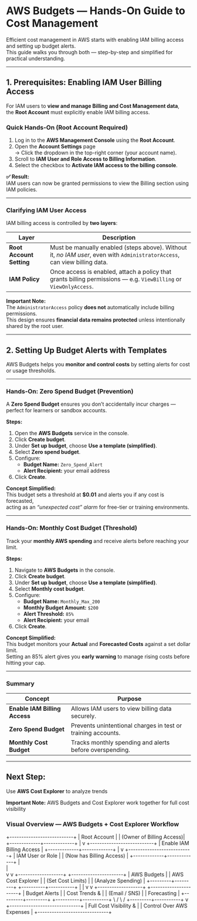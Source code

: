 # AWS Budgets — Hands-On Guide to Cost Management

Efficient cost management in AWS starts with enabling IAM billing access and setting up budget alerts.  
This guide walks you through both — step-by-step and simplified for practical understanding.

---

## 1. Prerequisites: Enabling IAM User Billing Access

For IAM users to **view and manage Billing and Cost Management data**,  
the **Root Account** must explicitly enable IAM billing access.

###  Quick Hands-On (Root Account Required)

1. Log in to the **AWS Management Console** using the **Root Account**.  
2. Open the **Account Settings** page  
   → Click the dropdown in the top-right corner (your account name).  
3. Scroll to **IAM User and Role Access to Billing Information**.  
4. Select the checkbox to **Activate IAM access to the billing console**.  

**✅ Result:**  
IAM users can now be granted permissions to view the Billing section using IAM policies.

---

###  Clarifying IAM User Access

IAM billing access is controlled by **two layers**:

| Layer | Description |
|--------|-------------|
| **Root Account Setting** | Must be manually enabled (steps above). Without it, *no IAM user*, even with `AdministratorAccess`, can view billing data. |
| **IAM Policy** | Once access is enabled, attach a policy that grants billing permissions — e.g. `ViewBilling` or `ViewOnlyAccess`. |

**Important Note:**  
The `AdministratorAccess` policy **does not** automatically include billing permissions.  
This design ensures **financial data remains protected** unless intentionally shared by the root user.

---

## 2. Setting Up Budget Alerts with Templates

AWS Budgets helps you **monitor and control costs** by setting alerts for cost or usage thresholds.

---

###  Hands-On: Zero Spend Budget (Prevention)

A **Zero Spend Budget** ensures you don’t accidentally incur charges — perfect for learners or sandbox accounts.

**Steps:**
1. Open the **AWS Budgets** service in the console.  
2. Click **Create budget**.  
3. Under **Set up budget**, choose **Use a template (simplified)**.  
4. Select **Zero spend budget**.  
5. Configure:
   - **Budget Name:** `Zero_Spend_Alert`
   - **Alert Recipient:** your email address  
6. Click **Create**.

**Concept Simplified:**  
This budget sets a threshold at **$0.01** and alerts you if any cost is forecasted,  
acting as an *“unexpected cost” alarm* for free-tier or training environments.

---

###  Hands-On: Monthly Cost Budget (Threshold)

Track your **monthly AWS spending** and receive alerts before reaching your limit.

**Steps:**
1. Navigate to **AWS Budgets** in the console.  
2. Click **Create budget**.  
3. Under **Set up budget**, choose **Use a template (simplified)**.  
4. Select **Monthly cost budget**.  
5. Configure:
   - **Budget Name:** `Monthly_Max_200`
   - **Monthly Budget Amount:** `$200`
   - **Alert Threshold:** `85%`
   - **Alert Recipient:** your email  
6. Click **Create**.

**Concept Simplified:**  
This budget monitors your **Actual** and **Forecasted Costs** against a set dollar limit.  
Setting an 85% alert gives you **early warning** to manage rising costs before hitting your cap.

---

###  Summary

| Concept | Purpose |
|----------|----------|
| **Enable IAM Billing Access** | Allows IAM users to view billing data securely. |
| **Zero Spend Budget** | Prevents unintentional charges in test or training accounts. |
| **Monthly Cost Budget** | Tracks monthly spending and alerts before overspending. |

---

## Next Step:
Use **AWS Cost Explorer** to analyze trends

**Important Note:**  AWS Budgets and Cost Explorer work together for full cost visibility


###  Visual Overview — AWS Budgets + Cost Explorer Workflow
+---------------------------+
|      Root Account         |
|  (Owner of Billing Access)|
+-------------+-------------+
              |
              v
+---------------------------+
| Enable IAM Billing Access |
+-------------+-------------+
              |
              v
+---------------------------+
|      IAM User or Role     |
|  (Now has Billing Access) |
+-------------+-------------+
      |                      \
      |                       \
      v                        v
+-------------------+      +----------------------+
|    AWS Budgets    |      |  AWS Cost Explorer   |
| (Set Cost Limits) |      | (Analyze Spending)   |
+---------+---------+      +----------+-----------+
          |                           |
          v                           v
+-------------------+      +----------------------+
| Budget Alerts     |      | Cost Trends &        |
| (Email / SNS)     |      | Forecasting          |
+---------+---------+      +----------+-----------+
          \                           /
           \                         /
            +---------+-----------+
                      v
        +------------------------------+
        | Full Cost Visibility &       |
        | Control Over AWS Expenses    |
        +------------------------------+
